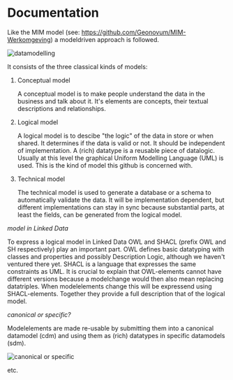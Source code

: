 #  Documentation

Like the MIM model (see: https://github.com/Geonovum/MIM-Werkomgeving) a modeldriven approach is followed.

![](https://github.com/LOD-Onderwijsregistratie/RDF2XMI2UML/blob/master/documentation/figuur04.JPG "datamodelling")

It consists of the three classical kinds of models:

1. Conceptual model

   A conceptual model is to make people understand the data in the business and talk about it. It's elements are concepts, their textual descriptions and relationships. 

2.  Logical model

    A logical model is to descibe "the logic" of the data in store or when shared. It determines if the data is valid or not. It should be independent of implementation. A (rich) datatype is a reusable piece of datalogic. Usually at this level the graphical Uniform Modelling Language (UML) is used. This is the kind of model this github is concerned with.

3. Technical model

   The technical model is used to generate a database or a schema to automatically validate the data. It will be implementation dependent, but different implementations can stay in sync because substantial parts, at least the fields, can be generated from the logical model.

_model in Linked Data_

To express a logical model in Linked Data  OWL and SHACL (prefix OWL and SH respectively) play an important part. OWL defines basic datatyping with classes and properties and possibly Description Logic, although we haven't ventured there yet. SHACL is a  language that expresses the same constraints as UML. It is crucial to explain that OWL-elements cannot have different versions because a modelchange would then also mean replacing datatriples. When modelelements change this will be expressend using SHACL-elements. Together they provide a full description that of the logical model.

_canonical or specific?_

Modelelements are made re-usable by submitting them into a canonical datamodel (cdm) and using them as (rich) datatypes in specific datamodels (sdm).

![](https://github.com/LOD-Onderwijsregistratie/RDF2XMI2UML/blob/master/documentation/figuur05.JPG "canonical or specific")

etc.






